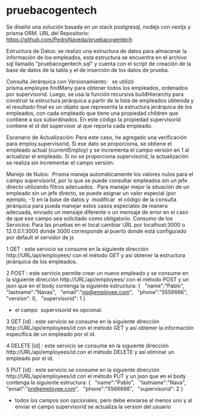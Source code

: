 # pruebacogentech

Se diseñó una solución basada en un stack postgresql, nodejs con nextjs y prisma ORM.
URL del Repositorio:  https://github.com/PedroNaveda/pruebacogentech

Estructura de Datos: se realizo una estructura de datos para almacenar la información de los empleados, esta estructura se encuentra en el archivo sql llamado "pruebacogentech.sql" y cuenta con el script de creación de la base de datos de la tabla y el de inserción de los datos de prueba.

Consulta Jerárquica con Versionamiento:   se utilizó prisma.employee.findMany para obtener todos los empleados, ordenados por supervisorid. Luego, se usa la función recursiva buildHierarchy para construir la estructura jerárquica a partir de la lista de empleados obtenida y el resultado final es un objeto que representa la estructura jerárquica de los empleados, con cada empleado que tiene una propiedad children que contiene a sus subordinados. En este código la propiedad supervisorid contiene el id del supervisor al que reporta cada empleado.

Escenario de Actualización: Para este caso, he agregado una verificación para employ.supervisorid. Si ese dato se proporciona, se obtiene el empleado actual (currentEmploy) y se incrementa el campo versión en 1 al actualizar el empleado. Si no se proporciona supervisorid, la actualización se realiza sin incrementar el campo versión.

Manejo de Nulos:  Prisma maneja automáticamente los valores nulos para el campo supervisorId, por lo que se puede consultar empleados sin un jefe directo utilizando filtros adecuados.  Para manejar mejor la situación de un empleado sin un jefe directo, se puede asignar un valor especial (por ejemplo, -1) en la base de datos y  modificar  el código de la consulta jerárquica para pueda manejar estos casos especiales de manera adecuada, enviado un mensaje diferente o un mensaje de error en el caso de que ese campo sea solicitado como obligatorio.
Consumo de los Servicios:
Para las pruebas en el local cambiar URL por localhost:3000 o 12.0.0.1:3000
donde 3000 corresponde al puerto donde está configurado por default el servidor de js

1 GET : este servicio se consume en la siguiente dirección http://URL/api/employees/ con el método GET y así obtener la estructura jerárquica de los empleados.

2 POST : este servicio permite crear un nuevo empleado y se consume en la siguiente dirección http://URL/api/employees/ con el método POST y un json que en el body contenga la siguiente estructura:
{ 
  "name":"Pablo",
  "lastname":"Navas",
  "email":"np@employee.com",
  "phone":"5556666",
  "version": 0,
  "supervisorid": 1
}
* el campo  supervisorid es opcional.

3 GET [id] : este servicio se consume en la siguiente dirección http://URL/api/employees/id con el método GET y así obtener la información específica de un empleado por el id.

4 DELETE [id] : este servicio se consume en la siguiente dirección http://URL/api/employees/id con el método DELETE y así eliminar un empleado por el id.

5 PUT [id] : este servicio se consume en la siguiente dirección http://URL/api/employees/id con el método PUT y un json que en el body contenga la siguiente estructura:
{ 
  "name":"Pablo",
  "lastname":"Nava",
  "email":"pn@employee.com",
  "phone":"5566666",
  "supervisorid": 2
}
* todos los campos son opcionales, pero debe enviarse al menos uno y al enviar el campo supervisorid se actualiza la version del usuario